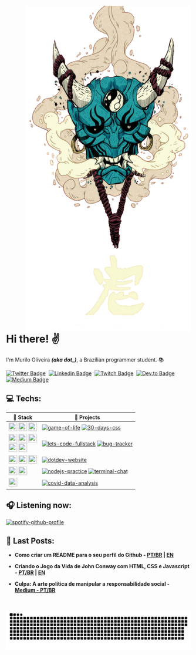 <a target="_blank" rel="noopener noreferrer" href="https://supermariodraws.artstation.com" ><img  style="margin-left: 150px" src="./png/oni.png" min-width="350px" max-width="500px" width="450px" align="right" alt="Oni"></a>

<div align="left">

  <h1>
  Hi there! ✌
  </h1>

  <p>I'm Murilo Oliveira <i><b>(aka dot_)</b></i>, a Brazilian programmer student. 📚</p>

  [![Twitter Badge](https://img.shields.io/badge/Twitter-5c3ec9?style=flat-square&logo=twitter&logoColor=white)](https://twitter.com/akadot_)&nbsp;
  [![Linkedin Badge](https://img.shields.io/badge/LinkedIn-5c3ec9?style=flat-square&logo=linkedin&logoColor=white)](https://www.linkedin.com/in/murilo-o)&nbsp;
  [![Twitch Badge](https://img.shields.io/badge/Twitch-5c3ec9?style=flat-square&logo=twitch&logoColor=white)](https://www.twitch.tv/dotdev_)&nbsp;
  [![Dev.to Badge](https://img.shields.io/badge/DEV.to-5c3ec9?style=flat-square&logo=dev.to&logoColor=white)](https://dev.to/akadot_)&nbsp;
  [![Medium Badge](https://img.shields.io/badge/Medium-5c3ec9?style=flat-square&logo=medium&logoColor=white)](https://medium.com/@akadot_)

  <h2>💻 Techs:</h2>

  | 🧱 **Stack** | 🚀 **Projects** |
  |-|-----|
  | <img height="23" width="23" src='https://cdn.jsdelivr.net/gh/devicons/devicon/icons/html5/html5-original.svg'> <img height="23" width="23" src='https://cdn.jsdelivr.net/gh/devicons/devicon/icons/css3/css3-original.svg'> <img height="23" width="23" src='https://cdn.jsdelivr.net/gh/devicons/devicon/icons/javascript/javascript-original.svg'> | [![game-of-life](https://img.shields.io/static/v1?label=game-of-life&message=%20&color=007acc&logo=github&logoColor=black&labelColor=007acc&style=flat-square)](https://github.com/akadot/game-of-life) [![30-days-css](https://img.shields.io/static/v1?label=30-days-css&message=%20&color=ff5a55&logo=github&logoColor=black&labelColor=ff5a55&style=flat-square)](https://github.com/akadot/30diasDeCSS) |
  | <img height="23" width="23" src='https://cdn.jsdelivr.net/gh/devicons/devicon/icons/html5/html5-original.svg'> <img height="23" width="23" src='https://cdn.jsdelivr.net/gh/devicons/devicon/icons/css3/css3-original.svg'> <img height="23" width="23" src='https://cdn.jsdelivr.net/gh/devicons/devicon/icons/javascript/javascript-original.svg'> <br/> <img height="23" width="23" src='https://cdn.jsdelivr.net/gh/devicons/devicon/icons/react/react-original.svg'> <img height="23" width="23" src='https://cdn.jsdelivr.net/gh/devicons/devicon/icons/nodejs/nodejs-original.svg'> | [![lets-code-fullstack](https://img.shields.io/static/v1?label=lets-code-fullstack&message=%20&color=ffb038&logo=github&logoColor=black&labelColor=ffb038&style=flat-square)](https://github.com/akadot/lets-code-fullstack) [![bug-tracker](https://img.shields.io/static/v1?label=bug-tracker&message=%20&color=50FA7B&logo=github&logoColor=black&labelColor=50FA7B&style=flat-square)](https://github.com/akadot/bug-tracker) |
  | <img height="23" width="23" src='https://cdn.jsdelivr.net/gh/devicons/devicon/icons/javascript/javascript-original.svg'> <img height="23" width="23" src='https://cdn.jsdelivr.net/gh/devicons/devicon/icons/react/react-original.svg'> <img height="23" width="23" src='https://cdn.jsdelivr.net/gh/devicons/devicon/icons/nextjs/nextjs-original.svg'> | [![dotdev-website](https://img.shields.io/static/v1?label=my-webpage&message=%20&color=5c3ec9&logo=github&logoColor=black&labelColor=5c3ec9&style=flat-square)](https://github.com/akadot/dotdev-webpage) |
  | <img height="23" width="23" src='https://cdn.jsdelivr.net/gh/devicons/devicon/icons/nodejs/nodejs-original.svg'> <img height="23" width="23" src='https://cdn.jsdelivr.net/gh/devicons/devicon/icons/javascript/javascript-original.svg'> | [![nodejs-practice](https://img.shields.io/static/v1?label=nodejs-practice&message=%20&color=50FA7B&logo=github&logoColor=black&labelColor=50FA7B&style=flat-square)](https://github.com/akadot/nodejs-practice) [![terminal-chat](https://img.shields.io/static/v1?label=terminal-chat&message=%20&color=ffb038&logo=github&logoColor=black&labelColor=ffb038&style=flat-square)](https://github.com/akadot/terminal-chat)  |
  | <img height="23" width="23" src='https://cdn.jsdelivr.net/gh/devicons/devicon/icons/python/python-original.svg'> | [![covid-data-analysis](https://img.shields.io/static/v1?label=covid-data-analysis&message=%20&color=ea558d&logo=github&logoColor=black&labelColor=ea558d&style=flat-square)](https://github.com/akadot/https://github.com/akadot/covid-data-analysis) |

  <h2>🎧 Listening now:</h2>

  [![spotify-github-profile](https://spotify-github-profile.vercel.app/api/view?uid=i0buq9ey3yf4ki78q5bn5ogn9&cover_image=true&theme=novatorem)](https://spotify-github-profile.vercel.app/api/view?uid=i0buq9ey3yf4ki78q5bn5ogn9&redirect=true)

  <h2>📓 Last Posts:</h2>
  
  - **Como criar um README para o seu perfil do Github - [PT/BR](https://dev.to/akadot_/como-criar-um-readme-para-o-seu-perfil-do-github-404n) | [EN](https://dev.to/akadot_/how-to-create-a-awesome-github-readme-4mb4)**

  - **Criando o Jogo da Vida de John Conway com HTML, CSS e Javascript - [PT/BR](https://dev.to/akadot_/praticando-html-css-e-javascript-vanilla-reproduzindo-o-jogo-da-vida-de-john-conway-2iog) | [EN](https://dev.to/akadot_/learning-html-css-and-javascript-vanilla-reproducing-the-john-conways-game-of-life-9pn)**
  
  - **Culpa: A arte política de manipular a responsabilidade social - [Medium - PT/BR](https://medium.com/@akadot_/culpa-a-arte-pol%C3%ADtica-de-manipular-a-responsabilidade-social-65c0f19a363f)**
  
  <br/>  

</div>

<span align="center"><img src="./svg/github-contribution-grid-snake.svg" align="center" alt="Snake"></span>
